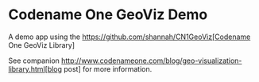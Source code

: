 # Codename One GeoViz Demo

A demo app using the https://github.com/shannah/CN1GeoViz[Codename One GeoViz Library] 

See companion http://www.codenameone.com/blog/geo-visualization-library.html[blog post] for more information.

